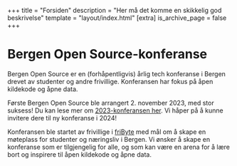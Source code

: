 +++
title = "Forsiden"
description = "Her må det komme en skikkelig god beskrivelse"
template = "layout/index.html"
[extra]
is_archive_page = false
+++

# Bergen Open Source-konferanse

Bergen Open Source er en (forhåpentligvis) årlig tech konferanse i Bergen drevet
av studenter og andre frivillige. Konferansen har fokus på åpen kildekode og
åpne data.

Første Bergen Open Source ble arrangert 2. november 2023, med stor suksess! Du
kan lese mer om [2023-konferansen her](@/arkiv/2023/index.md). Vi håper på å
kunne invitere dere til ny konferanse i 2024!

Konferansen ble startet av frivillige i [friByte](https://fribyte.no) med mål om
å skape en møteplass for studenter og næringsliv i Bergen. Vi ønsker å skape en
konferanse som er tilgjengelig for alle, og som kan være en arena for å lære
bort og inspirere til åpen kildekode og åpne data.
